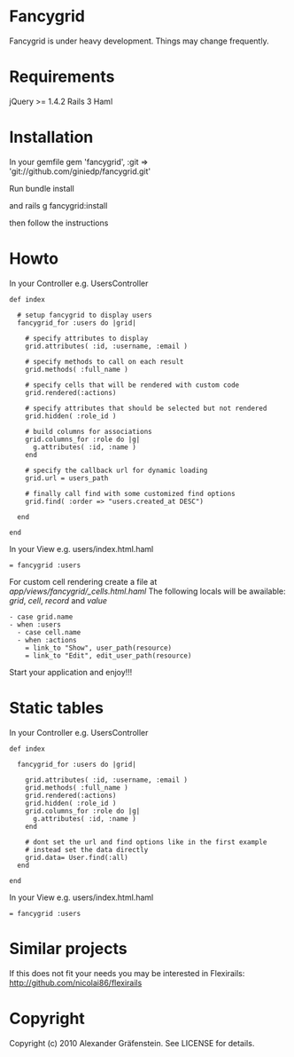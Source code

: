 Fancygrid
=====

Fancygrid is under heavy development. Things may change frequently.

Requirements
=====
jQuery >= 1.4.2
Rails 3
Haml

Installation
=====
In your gemfile
    gem 'fancygrid', :git => 'git://github.com/giniedp/fancygrid.git'
    
Run
    bundle install
    
and
    rails g fancygrid:install
    
then follow the instructions

Howto
=====
In your Controller e.g. UsersController

    def index
      
      # setup fancygrid to display users
      fancygrid_for :users do |grid|
        
        # specify attributes to display  
        grid.attributes( :id, :username, :email )
        
        # specify methods to call on each result
        grid.methods( :full_name )
        
        # specify cells that will be rendered with custom code
        grid.rendered(:actions)
        
        # specify attributes that should be selected but not rendered
        grid.hidden( :role_id )
        
        # build columns for associations
        grid.columns_for :role do |g|
          g.attributes( :id, :name )
        end
        
        # specify the callback url for dynamic loading
        grid.url = users_path
        
        # finally call find with some customized find options
        grid.find( :order => "users.created_at DESC")
        
      end
      
    end
  
In your View e.g. users/index.html.haml

    = fancygrid :users
  
For custom cell rendering create a file at *app/views/fancygrid/_cells.html.haml*
The following locals will be awailable: *grid*, *cell*, *record* and *value* 

    - case grid.name
    - when :users
      - case cell.name
      - when :actions
        = link_to "Show", user_path(resource)
        = link_to "Edit", edit_user_path(resource)

Start your application and enjoy!!!

Static tables
=====
In your Controller e.g. UsersController

    def index
      
      fancygrid_for :users do |grid|
        
        grid.attributes( :id, :username, :email )
        grid.methods( :full_name )
        grid.rendered(:actions)
        grid.hidden( :role_id )
        grid.columns_for :role do |g|
          g.attributes( :id, :name )
        end
        
        # dont set the url and find options like in the first example
        # instead set the data directly
        grid.data= User.find(:all)
      end
      
    end
    
In your View e.g. users/index.html.haml

    = fancygrid :users
    
Similar projects
=====
If this does not fit your needs you may be interested in Flexirails: http://github.com/nicolai86/flexirails

Copyright
=====

Copyright (c) 2010 Alexander Gräfenstein. See LICENSE for details.
